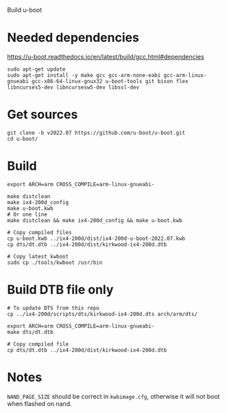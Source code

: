 Build u-boot

# Needed dependencies

https://u-boot.readthedocs.io/en/latest/build/gcc.html#dependencies

    sudo apt-get update
    sudo apt-get install -y make gcc gcc-arm-none-eabi gcc-arm-linux-gnueabi gcc-x86-64-linux-gnux32 u-boot-tools git bison flex libncurses5-dev libncursesw5-dev libssl-dev

# Get sources

    git clone -b v2022.07 https://github.com/u-boot/u-boot.git
    cd u-boot/

# Build

    export ARCH=arm CROSS_COMPILE=arm-linux-gnueabi-

    make distclean
    make ix4-200d_config
    make u-boot.kwb
    # Or one line
    make distclean && make ix4-200d_config && make u-boot.kwb

    # Copy compiled files
    cp u-boot.kwb ../ix4-200d/dist/ix4-200d-u-boot-2022.07.kwb
    cp dts/dt.dtb ../ix4-200d/dist/kirkwood-ix4-200d.dtb

    # Copy latest kwboot
    sudo cp ./tools/kwboot /usr/bin

# Build DTB file only

    # To update DTS from this repo
    cp ../ix4-200d/scripts/dts/kirkwood-ix4-200d.dts arch/arm/dts/

    export ARCH=arm CROSS_COMPILE=arm-linux-gnueabi-
    make dts/dt.dtb

    # Copy compiled file
    cp dts/dt.dtb ../ix4-200d/dist/kirkwood-ix4-200d.dtb

# Notes

`NAND_PAGE_SIZE` should be correct in `kwbimage.cfg`, otherwise it will not boot when flashed on nand.
